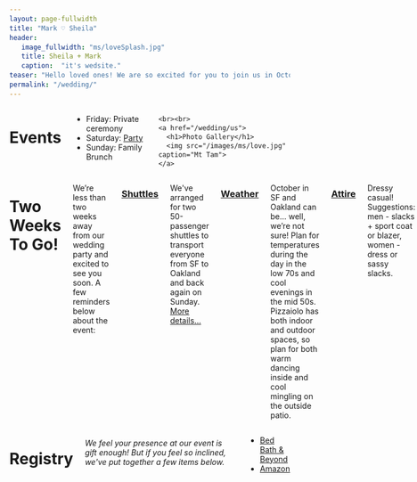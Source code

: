 ```yaml
---
layout: page-fullwidth
title: "Mark ♡ Sheila"
header:
   image_fullwidth: "ms/loveSplash.jpg"
   title: Sheila + Mark
   caption:  "it's wedsite."
teaser: "Hello loved ones! We are so excited for you to join us in October. We'll be updating the website with information in upcoming weeks, including shuttle information from SF to the reception in mid-September."
permalink: "/wedding/"
---
```


<div class="row">
  <div class="medium-4 columns t30">
    <h1>Events</h1>
    <ul>
      <li>Friday: Private ceremony</li>
      <li>Saturday: <a href="http://www.pizzaiolooakland.com">Party</a></li>
      <li>Sunday: Family Brunch</li>
    </ul>
    
    <br><br>
    <a href="/wedding/us">
      <h1>Photo Gallery</h1>
      <img src="/images/ms/love.jpg" caption="Mt Tam">
    </a>
  </div>
  
  
  <div class="medium-8 columns t30">
    <h1>Two Weeks To Go!</a></h1>
    <p>We’re less than two weeks away from our wedding party and excited to see you soon. A few reminders below about the event:</p>
    <h3><a href="/wedding/shuttles">Shuttles</a></h3>
    <p>We've arranged for two 50-passenger shuttles to transport everyone from SF to Oakland and back again on Sunday.  
      <a href="/wedding/shuttles">More details…</a></p>
    <h3><a href="http://www.weather.com/weather/tenday/l/San+Francisco+CA+USCA0987:1:US">Weather</a></h3>
    <p>October in SF and Oakland can be… well, we’re not sure! Plan for temperatures during the day in the low 70s and cool evenings in the mid 50s. Pizzaiolo has both indoor and outdoor spaces, so plan for both warm dancing inside and cool mingling on the outside patio.</p>
    <h3><a href="https://instagram.com/p/52o_JEAMf1/?taken-by=mensweardog">Attire</a></h3>
    <p>Dressy casual! Suggestions: men - slacks + sport coat or blazer, women - dress or sassy slacks.</p>

  </div>

</div><!-- /.row -->

<div class="row">
  <!-- <div class="medium-8 columns t30"></div> -->
  
  <div class="medium-4 columns t30">
    <h1>Registry</h1>
    <h6>We feel your presence at our event is gift enough! But if you feel so inclined, we've put together a few items below.</h6>
    <ul>
      <li><a href=" http://www.bedbathandbeyond.com/store/giftregistry/view_registry_guest.jsp?registryId=542449979&eventType=Wedding&pwsurl=?mcid=EM_triggeredem_emailregistryplural__allpromos">Bed Bath & Beyond</a></li>
      <!-- <li><a href="https://rei.com">REI</a></li>
      <li><a href="https://homedepot.com">Home Depot</a></li> -->
      <li><a href="http://www.amazon.com/registry/wedding/18PJAUXQVGHSJ">Amazon</a></li>
      </li>
    </ul>
  </div><!-- /.medium-4.columns -->
  <div class="medium-8 columns t30">

</div> <!-- row -->


